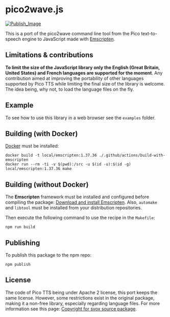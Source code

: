 # pico2wave.js

[![Publish_Image][]][Publish_Link]

This is a port of the pico2wave command line tool from the Pico text-to-speech
engine to JavaScript made with [Emscripten].

## Limitations & contributions

__To limit the size of the JavaScript library only the English (Great Britain,
United States) and French languages are supported for the moment__. Any
contribution aimed at improving the portability of other languages supported by
Pico TTS while limiting the final size of the library is welcome. The idea
being, why not, to load the language files on the fly.

## Example

To see how to use this library in a web browser see the `examples` folder.

## Building (with Docker)

[Docker] must be installed:

    docker build -t local/emscripten:1.37.36 ./.github/actions/build-with-emscripten
    docker run --rm -ti -v $(pwd):/src -u $(id -u):$(id -g) local/emscripten:1.37.36 make

## Building (without Docker)

The __Emscripten__ framework must be installed and configured before compiling
the package: [Download and install Emscripten]. Also, `automake` and `libtool`
must be installed from your distribution repositories.

Then execute the following command to use the recipe in the `Makefile`:

    npm run build

## Publishing

To publish this package to the npm repo:

    npm publish

## License

The code of Pico TTS being under Apache 2 license, this port keeps the same
license. However, some restrictions exist in the original package, making it a
non-free library, especially regarding language files. For more information see
this page: [Copyright for svox source package].

<!--Links-->

[Emscripten]: https://kripken.github.io/emscripten-site/
[Download and install Emscripten]: https://kripken.github.io/emscripten-site/docs/getting_started/downloads.html
[Copyright for svox source package]: https://launchpad.net/ubuntu/bionic/+source/svox/+copyright
[Docker]: https://docs.docker.com/install/
[Publish_Image]: https://github.com/birros/pico2wave.js/workflows/Build%20and%20publish%20new%20version/badge.svg
[Publish_Link]: https://github.com/birros/pico2wave.js